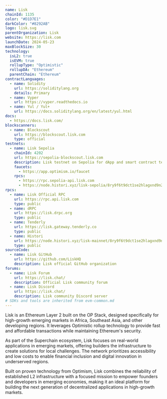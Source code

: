 ```yaml
---
name: Lisk
chainId: 1135
color: "#D1D7E1"
darkColor: "#8292AB"
logo: lisk.svg
parentOrganization: Lisk
website: https://lisk.com
launchDate: 2024-05-23
maxBlockSize: 30
technology:
  isL2: true
  isEVM: true
  rollupType: "Optimistic"
  rollupDA: "Ethereum"
  parentChain: "Ethereum"
contractLanguages:
  - name: Solidity
    url: https://soliditylang.org
    details: Primary
  - name: Vyper
    url: https://vyper.readthedocs.io
  - name: Yul / Yul+
    url: https://docs.soliditylang.org/en/latest/yul.html
docs:
  - https://docs.lisk.com/
blockscanners:
  - name: Blockscout
    url: https://blockscout.lisk.com
    type: official
testnets:
  - name: Lisk Sepolia
    chainId: 4202
    url: https://sepolia-blockscout.lisk.com
    description: Lisk testnet on Sepolia for dApp and smart contract testing.
    faucets:
      - https://app.optimism.io/faucet
    rpcs:
      - https://rpc.sepolia-api.lisk.com
      - https://node.histori.xyz/lisk-sepolia/8ry9f6t9dct1se2hlagxnd9n2a
rpcs:
  - name: Lisk Official RPC
    url: https://rpc.api.lisk.com
    type: public
  - name: dRPC
    url: https://lisk.drpc.org
    type: public
  - name: Tenderly
    url: https://lisk.gateway.tenderly.co
    type: public
  - name: Histori
    url: https://node.histori.xyz/lisk-mainnet/8ry9f6t9dct1se2hlagxnd9n2a
    type: public
sourceCode:
  - name: Lisk GitHub
    url: https://github.com/LiskHQ
    description: Lisk official GitHub organization
forums:
  - name: Lisk Forum
    url: https://lisk.chat/
    description: Official Lisk community forum
  - name: Lisk Discord
    url: https://lisk.chat/
    description: Lisk community Discord server
# SDKs and tools are inherited from evm-common.md
---
```


Lisk is an Ethereum Layer 2 built on the OP Stack, designed specifically for high-growth emerging markets in Africa, Southeast Asia, and other developing regions. It leverages Optimistic rollup technology to provide fast and affordable transactions while maintaining Ethereum's security.

As part of the Superchain ecosystem, Lisk focuses on real-world applications in emerging markets, offering builders the infrastructure to create solutions for local challenges. The network prioritizes accessibility and low costs to enable financial inclusion and digital innovation in underserved regions.

Built on proven technology from Optimism, Lisk combines the reliability of established L2 infrastructure with a focused mission to empower founders and developers in emerging economies, making it an ideal platform for building the next generation of decentralized applications in high-growth markets.